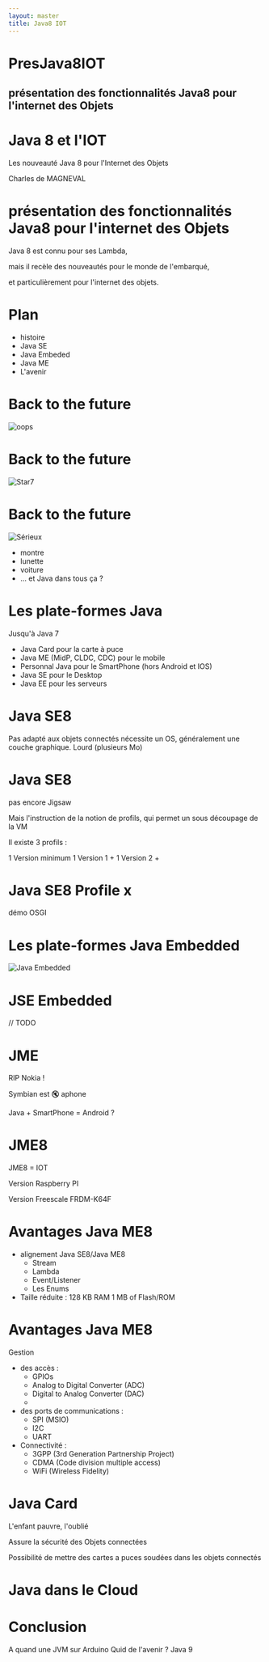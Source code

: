 ```yaml
---
layout: master
title: Java8 IOT
---
```


# PresJava8IOT

## présentation des fonctionnalités Java8 pour l'internet des Objets

# Java 8 et l'IOT
Les nouveauté Java 8 pour l'Internet des Objets
						
Charles de MAGNEVAL

# présentation des fonctionnalités Java8 pour l'internet des Objets

Java 8 est connu pour ses Lambda,

mais il recèle des nouveautés pour le monde de l'embarqué,

et particulièrement pour l'internet des objets.

# Plan

* histoire
* Java SE
* Java Embeded
* Java ME
* L'avenir

# Back to the future

![oops](images/BackToTheFuture.jpg "Java ?") 

# Back to the future

![Star7](images/Star7.jpg "Java et Star7") 

# Back to the future

![Sérieux](images/BackToTheFuture.jpg "Soyons sérieux") 

* montre
* lunette
* voiture
* ...
et Java dans tous ça ?

# Les plate-formes Java

Jusqu'à Java 7

* Java Card pour la carte à puce
* Java ME (MidP, CLDC, CDC) pour le mobile
* Personnal Java pour le SmartPhone (hors Android et IOS) 
* Java SE pour le Desktop
* Java EE pour les serveurs

# Java SE8

Pas adapté aux objets connectés
nécessite un OS, généralement une couche graphique.
Lourd (plusieurs Mo)

# Java SE8

pas encore Jigsaw

Mais l'instruction de la notion de profils, qui permet un sous découpage de la VM

Il existe 3 profils :

1 Version minimum
1 Version 1 + 
1 Version 2 + 

# Java SE8 Profile x

démo OSGI

# Les plate-formes Java Embedded

![Java Embedded](images/JavaEmbedded.png "Java Embedded") 

# JSE Embedded

// TODO

# JME

RIP Nokia !

Symbian est &#x1f507; aphone

Java + SmartPhone = Android ?

# JME8

JME8 = IOT

Version Raspberry PI

Version Freescale FRDM-K64F

# Avantages Java ME8

+ alignement Java SE8/Java ME8
    - Stream
    - Lambda
    - Event/Listener
    - Les Enums
+ Taille réduite :
    128 KB RAM 
    1 MB of Flash/ROM

# Avantages Java ME8

Gestion 
* des accès :
    + GPIOs
    + Analog to Digital Converter (ADC)
    + Digital to Analog Converter (DAC)
    + 
* des ports de communications :
    + SPI (MSIO)
    + I2C
    + UART
* Connectivité :
    + 3GPP (3rd Generation Partnership Project)
    + CDMA (Code division multiple access)
    + WiFi (Wireless Fidelity)

# Java Card

L'enfant pauvre, l'oublié

Assure la sécurité des Objets connectées

Possibilité de mettre des cartes a puces soudées dans les objets connectés

# Java dans le Cloud


# Conclusion
A quand une JVM sur Arduino
Quid de l'avenir ?
Java 9

